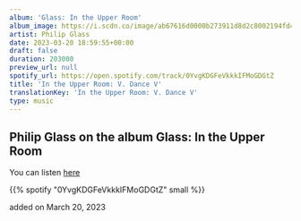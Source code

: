 ```yaml
---
album: 'Glass: In the Upper Room'
album_image: https://i.scdn.co/image/ab67616d0000b273911d8d2c8002194fd4adbd6a
artist: Philip Glass
date: 2023-03-20 18:59:55+00:00
draft: false
duration: 203000
preview_url: null
spotify_url: https://open.spotify.com/track/0YvgKDGFeVkkkIFMoGDGtZ
title: 'In the Upper Room: V. Dance V'
translationKey: 'In the Upper Room: V. Dance V'
type: music
---
```


## Philip Glass on the album Glass: In the Upper Room

You can listen [here](https://open.spotify.com/track/0YvgKDGFeVkkkIFMoGDGtZ)

{{% spotify "0YvgKDGFeVkkkIFMoGDGtZ" small %}}

added on March 20, 2023
